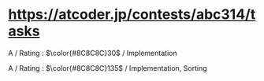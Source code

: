 # https://atcoder.jp/contests/abc314/tasks

A / Rating : $\color{#8C8C8C}30$ / Implementation

A / Rating : $\color{#8C8C8C}135$ / Implementation, Sorting

